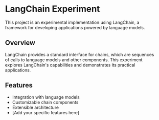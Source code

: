 # LangChain Experiment

This project is an experimental implementation using LangChain, a framework for developing applications powered by language models.

## Overview

LangChain provides a standard interface for chains, which are sequences of calls to language models and other components. This experiment explores LangChain's capabilities and demonstrates its practical applications.

## Features

- Integration with language models
- Customizable chain components
- Extensible architecture
- [Add your specific features here]
